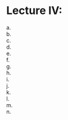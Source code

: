 # Lecture IV: 

a. [](#)  
b. [](#)   
c. [](#)   
d. [](#)   
e. [](#)   
f. [](#)   
g. [](#)   
h. [](#)   
i. [](#)   
j. [](#)   
k. [](#)   
l. [](#)   
m. [](#)   
n. [](#)      

<br>